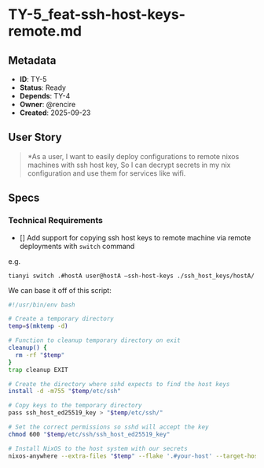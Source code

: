 # TY-5_feat-ssh-host-keys-remote.md
## Metadata
- **ID**: TY-5
- **Status**: Ready
- **Depends**: TY-4
- **Owner**: @rencire
- **Created**: 2025-09-23

## User Story
> *As a user,
> I want to easily deploy configurations to remote nixos machines with ssh host key,
> So I can decrypt secrets in my nix configuration and use them for services like wifi.

## Specs
### Technical Requirements
- [] Add support for copying ssh host keys to remote machine via remote deployments with `switch` command

e.g.
```
tianyi switch .#hostA user@hostA —ssh-host-keys ./ssh_host_keys/hostA/
```

We can base it off of this script:
```bash
#!/usr/bin/env bash

# Create a temporary directory
temp=$(mktemp -d)

# Function to cleanup temporary directory on exit
cleanup() {
  rm -rf "$temp"
}
trap cleanup EXIT

# Create the directory where sshd expects to find the host keys
install -d -m755 "$temp/etc/ssh"

# Copy keys to the temporary directory
pass ssh_host_ed25519_key > "$temp/etc/ssh/"

# Set the correct permissions so sshd will accept the key
chmod 600 "$temp/etc/ssh/ssh_host_ed25519_key"

# Install NixOS to the host system with our secrets
nixos-anywhere --extra-files "$temp" --flake '.#your-host' --target-host root@yourip -i $ssh_host_private_key_file
```
